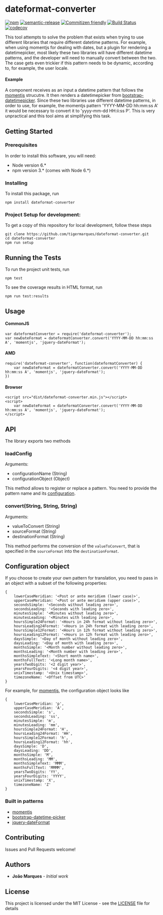 # dateformat-converter

[![npm](https://img.shields.io/npm/v/dateformat-converter.svg)]()
[![semantic-release](https://img.shields.io/badge/%20%20%F0%9F%93%A6%F0%9F%9A%80-semantic--release-e10079.svg)](https://github.com/semantic-release/semantic-release)
[![Commitizen friendly](https://img.shields.io/badge/commitizen-friendly-brightgreen.svg)](http://commitizen.github.io/cz-cli/)
[![Build Status](https://travis-ci.org/tigermarques/dateformat-converter.svg?branch=master)](https://travis-ci.org/tigermarques/dateformat-converter)
[![codecov](https://codecov.io/gh/tigermarques/dateformat-converter/branch/master/graph/badge.svg)](https://codecov.io/gh/tigermarques/dateformat-converter)

This tool attempts to solve the problem that exists when trying to use different libraries that require different datetime patterns. For example, when using momentjs for dealing with dates, but a plugin for rendering a datetimepicker, most likely these two libraries will have different datetime patterns, and the developer will need to manually convert between the two. The case gets even trickier if this pattern needs to be dynamic, according to, for example, the user locale.

#### Example

A component receives as an input a datetime pattern that follows the [momentjs](https://momentjs.com/docs/#/parsing/string-format/) strucutre. It then renders a datetimepicker from [bootstrap-datetimepicker](https://github.com/smalot/bootstrap-datetimepicker). Since these two libraries use different datetime patterns, in order to use, for example, the momentjs pattern 'YYYY-MM-DD hh:mm:ss A' it would be necessary to convert it to 'yyyy-mm-dd HH:ii:ss P'. This is very unpractical and this tool aims at simplifying this task.

## Getting Started

### Prerequisites

In order to install this software, you will need:
- Node version 6.\*
- npm version 3.\* (comes with Node 6.\*)

### Installing

To install this package, run
```
npm install dateformat-converter
```

### Project Setup for development:

To get a copy of this repository for local development, follow these steps

```
git clone https://github.com/tigermarques/dateformat-converter.git
cd dateformat-converter
npm run setup
```

## Running the Tests

To run the project unit tests, run

```
npm test
```

To see the coverage results in HTML format, run

```
npm run test:results
```

## Usage

#### CommonJS
```
var dateformatConverter = require('dateformat-converter');
var newDateFormat = dateformatConverter.convert('YYYY-MM-DD hh:mm:ss A', 'momentjs', 'jquery-dateFormat');
```

#### AMD
```
require('dateformat-converter', function(dateformatConverter) {
	var newDateFormat = dateformatConverter.convert('YYYY-MM-DD hh:mm:ss A', 'momentjs', 'jquery-dateFormat');
})
```

#### Browser
```
<script src="dist/dateformat-converter.min.js"></script>
<script>
    var newDateFormat = dateformatConverter.convert('YYYY-MM-DD hh:mm:ss A', 'momentjs', 'jquery-dateFormat');
</script>
```

## API

The library exports two methods

### loadConfig

Arguments:
- configurationName (String)
- configurationObject (Object)

This method allows to register or replace a pattern. You need to provide the pattern name and its [configuration](#configuration-object).

### convert(String, String, String)

Arguments:
- valueToConvert (String)
- sourceFormat (String)
- destinationFormat (String)

This method performs the conversion of the `valueToConvert`, that is specified in the `sourceFormat` into the `destinationFormat`.

## Configuration object

If you choose to create your own pattern for translation, you need to pass in an object with a subset of the following properties:

```
{
	lowerCaseMeridian: '<Post or ante meridiem (lower case)>',
	upperCaseMeridian: '<Post or ante meridiem (upper case)>',
	secondsSimple: '<Seconds without leading zero>',
	secondsLeading: '<Seconds with leading zero>',
	minutesSimple: '<Minutes without leading zero>',
	minutesLeading: '<Minutes with leading zero>',
	hoursSimple24Format: '<Hours in 24h format without leading zero>',
	hoursLeading24Format: '<Hours in 24h format with leading zero>',
	hoursSimple12Format: '<Hours in 12h format without leading zero>',
	hoursLeading12Format: '<Hours in 12h format with leading zero>',
	daysSimple: '<Day of month without leading zero>',
	daysLeading: '<Day of month with leading zero>',
	monthsSimple: '<Month number without leading zero>',
	monthsLeading: '<Month number with leading zero>',
	monthsSimpleText: '<Short month name>',
	monthsFullText: '<Long month name>',
	yearsTwoDigits: '<2 digit year>',
	yearsFourDigits: '<4 digit year>',
	unixTimestamp: '<Unix timestamp>',
	timezoneName: '<Offset from UTC>'
}
```

For example, for [momentjs](https://momentjs.com/docs/#/parsing/string-format/), the configuration object looks like

```
{
	lowerCaseMeridian: 'p',
	upperCaseMeridian: 'A',
	secondsSimple: 's',
	secondsLeading: 'ss',
	minutesSimple: 'm',
	minutesLeading: 'mm',
	hoursSimple24Format: 'H',
	hoursLeading24Format: 'HH',
	hoursSimple12Format: 'h',
	hoursLeading12Format: 'hh',
	daysSimple: 'D',
	daysLeading: 'DD',
	monthsSimple: 'M',
	monthsLeading: 'MM',
	monthsSimpleText: 'MMM',
	monthsFullText: 'MMMM',
	yearsTwoDigits: 'YY',
	yearsFourDigits: 'YYYY',
	unixTimestamp: 'X',
	timezoneName: 'Z'
}
```

### Built in patterns

- [momentjs](https://momentjs.com/docs/#/parsing/string-format/)
- [bootstrap-datetime-picker](https://www.npmjs.com/package/bootstrap-datetime-picker)
- [jquery-dateFormat](https://github.com/phstc/jquery-dateFormat#date-and-time-patterns)

## Contributing

Issues and Pull Requests welcome!

## Authors

* **João Marques** - *Initial work*

## License

This project is licensed under the MIT License - see the [LICENSE](LICENSE) file for details
